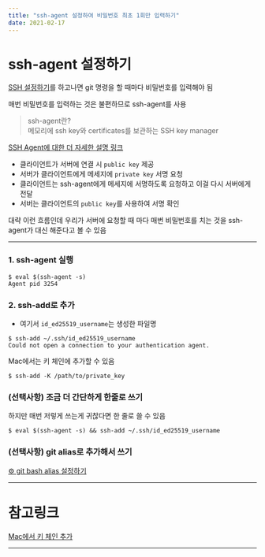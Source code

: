 ```yaml
---
title: "ssh-agent 설정하여 비밀번호 최초 1회만 입력하기"
date: 2021-02-17
---
```


# ssh-agent 설정하기

[SSH 설정하기](https://viiviii.github.io/using-multiple-github-accounts-with-ssh-key/)를 하고나면 git 명령을 할 때마다 비밀번호를 입력해야 됨

매번 비밀번호를 입력하는 것은 불편하므로 ssh-agent를 사용

> ssh-agent란?  
> 메모리에 ssh key와 certificates를 보관하는 SSH key manager

[SSH Agent에 대한 더 자세한 설명 링크](https://smallstep.com/blog/ssh-agent-explained/)

- 클라이언트가 서버에 연결 시 `public key` 제공
- 서버가 클라이언트에게 메세지에 `private key` 서명 요청
- 클라이언트는 ssh-agent에게 메세지에 서명하도록 요청하고 이걸 다시 서버에게 전달
- 서버는 클라이언트의 `public key`를 사용하여 서명 확인

대략 이런 흐름인데 우리가 서버에 요청할 때 마다 매번 비밀번호를 치는 것을 ssh-agent가 대신 해준다고 볼 수 있음


---

### 1. ssh-agent 실행

```
$ eval $(ssh-agent -s)
Agent pid 3254
```

### 2. ssh-add로 추가

* 여기서 `id_ed25519_username`는 생성한 파일명

```
$ ssh-add ~/.ssh/id_ed25519_username
Could not open a connection to your authentication agent.
```
  
Mac에서는 키 체인에 추가할 수 있음

```
$ ssh-add -K /path/to/private_key
```

### (선택사항) 조금 더 간단하게 한줄로 쓰기

하지만 매번 저렇게 쓰는게 귀찮다면 한 줄로 쓸 수 있음

```
$ eval $(ssh-agent -s) && ssh-add ~/.ssh/id_ed25519_username
```

### (선택사항) git alias로 추가해서 쓰기

[⚙ git bash alias 설정하기](https://viiviii.github.io/add-git-alias/)

---

# 참고링크

[Mac에서 키 체인 추가](https://stackoverflow.com/questions/21095054/ssh-key-still-asking-for-password-and-passphrase)

---
